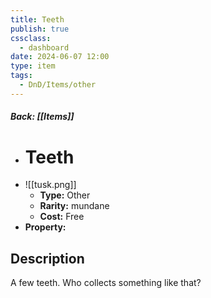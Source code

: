 ```yaml
---
title: Teeth
publish: true
cssclass:
  - dashboard
date: 2024-06-07 12:00
type: item
tags:
  - DnD/Items/other
---
```


##### Back: [[Items]]

- # Teeth
- ![[tusk.png]]
    - **Type:** Other
    - **Rarity:** mundane
    - **Cost:** Free
- **Property:** 



## Description 

A few teeth. Who collects something like that?
